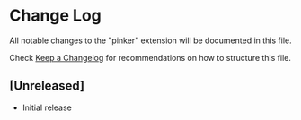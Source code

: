 # Change Log

All notable changes to the "pinker" extension will be documented in this file.

Check [Keep a Changelog](http://keepachangelog.com/) for recommendations on how to structure this file.

## [Unreleased]

- Initial release
